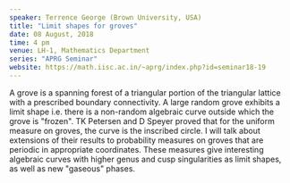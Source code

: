 ```yaml
---
speaker: Terrence George (Brown University, USA)
title: "Limit shapes for groves"
date: 08 August, 2018
time: 4 pm
venue: LH-1, Mathematics Department
series: "APRG Seminar"
website: https://math.iisc.ac.in/~aprg/index.php?id=seminar18-19
---
```


A grove is a spanning forest of a triangular portion of the triangular lattice with a prescribed boundary connectivity. A large random grove exhibits a limit shape i.e. there is a non-random algebraic curve outside which the grove is "frozen". TK Petersen and D Speyer proved that for the uniform measure on groves, the curve is the inscribed circle. I will talk about extensions of their results to probability measures on groves that are periodic in appropriate coordinates. These measures give interesting algebraic curves with higher genus and cusp singularities as limit shapes, as well as new "gaseous" phases.
